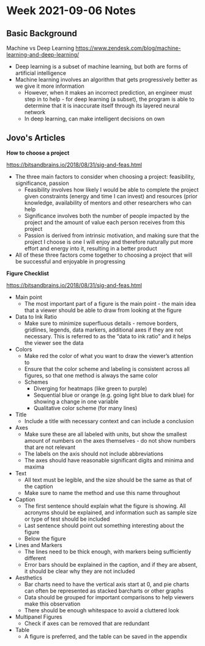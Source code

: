 # Week 2021-09-06 Notes

## Basic Background
Machine vs Deep Learning
https://www.zendesk.com/blog/machine-learning-and-deep-learning/
- Deep learning is a subset of machine learning, but both are forms of artificial intelligence
- Machine learning involves an algorithm that gets progressively better as we give it more information
    - However, when it makes an incorrect prediction, an engineer must step in to help - for deep learning (a subset), the program is able to determine that it is inaccurate itself through its layered neural network
    - In deep learning, can make intelligent decisions on own

## Jovo's Articles
**How to choose a project**

https://bitsandbrains.io/2018/08/31/sig-and-feas.html
- The three main factors to consider when choosing a project: feasibility, significance, passion
    - Feasibility involves how likely I would be able to complete the project given constraints (energy and time I can invest) and resources (prior knowledge, availability of mentors and other researchers who can help
    - Significance involves both the number of people impacted by the project and the amount of value each person receives from this project
    - Passion is derived from intrinsic motivation, and making sure that the project I choose is one I will enjoy and therefore naturally put more effort and energy into it, resulting in a better product
- All of these three factors come together to choosing a project that will be successful and enjoyable in progressing

**Figure Checklist**

https://bitsandbrains.io/2018/08/31/sig-and-feas.html
- Main point 
    - The most important part of a figure is the main point - the main idea that a viewer should be able to draw from looking at the figure
- Data to Ink Ratio
    - Make sure to minimize superfluous details - remove borders, gridlines, legends, data markers, additional axes if they are not necessary. This is referred to as the “data to ink ratio” and it helps the viewer see the data
- Colors
    - Make red the color of what you want to draw the viewer’s attention to
    - Ensure that the color scheme and labeling is consistent across all figures, so that one method is always the same color
    - Schemes
        - Diverging for heatmaps (like green to purple)
        - Sequential blue or orange (e.g. going light blue to dark blue) for showing a change in one variable
        - Qualitative color scheme (for many lines)
- Title
    - Include a title with necessary context and can include a conclusion
- Axes
    - Make sure these are all labeled with units, but show the smallest amount of numbers on the axes themselves - do not show numbers that are not relevant
    - The labels on the axis should not include abbreviations
    - The axes should have reasonable significant digits and minima and maxima
- Text
    - All text must be legible, and the size should be the same as that of the caption
    - Make sure to name the method and use this name throughout
- Caption
    - The first sentence should explain what the figure is showing. All acronyms should be explained, and information such as sample size or type of test should be included
    - Last sentence should point out something interesting about the figure
    - Below the figure
- Lines and Markers
    - The lines need to be thick enough, with markers being sufficiently different 
    - Error bars should be explained in the caption, and if they are absent, it should be clear why they are not included
- Aesthetics
    - Bar charts need to have the vertical axis start at 0, and pie charts can often be represented as stacked barcharts or other graphs
    - Data should be grouped for important comparisons to help viewers make this observation 
    - There should be enough whitespace to avoid a cluttered look
- Multipanel Figures
    - Check if axes can be removed that are redundant
- Table
    - A figure is preferred, and the table can be saved in the appendix

